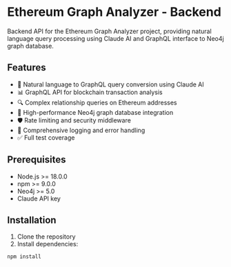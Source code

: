 # Ethereum Graph Analyzer - Backend

Backend API for the Ethereum Graph Analyzer project, providing natural language query processing using Claude AI and GraphQL interface to Neo4j graph database.

## Features

- 🤖 Natural language to GraphQL query conversion using Claude AI
- 📊 GraphQL API for blockchain transaction analysis
- 🔍 Complex relationship queries on Ethereum addresses
- 🚀 High-performance Neo4j graph database integration
- 🛡️ Rate limiting and security middleware
- 📝 Comprehensive logging and error handling
- ✅ Full test coverage

## Prerequisites

- Node.js >= 18.0.0
- npm >= 9.0.0
- Neo4j >= 5.0
- Claude API key

## Installation

1. Clone the repository
2. Install dependencies:

```bash
npm install
```
